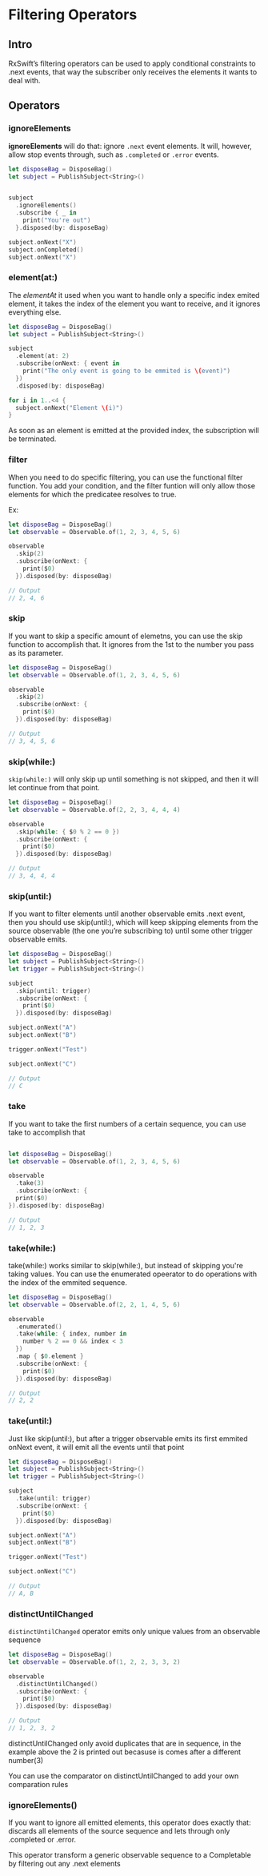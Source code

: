 # Filtering Operators

## Intro
RxSwift’s filtering operators can be used to apply conditional constraints to .next events, that way the subscriber only receives the elements it wants to deal with.

## Operators

### ignoreElements
**ignoreElements** will do that: ignore `.next` event elements. It will, however, allow stop events through, such as `.completed` or `.error` events.

```swift
let disposeBag = DisposeBag()
let subject = PublishSubject<String>()


subject
  .ignoreElements()
  .subscribe { _ in
    print("You're out")
  }.disposed(by: disposeBag)

subject.onNext("X")
subject.onCompleted()
subject.onNext("X")
```

### element(at:)
The *elementAt* it used when you want to handle only a specific index emited element, it takes the index of the element you want to receive, and it ignores everything else.

```swift
let disposeBag = DisposeBag()
let subject = PublishSubject<String>()

subject
  .element(at: 2)
  .subscribe(onNext: { event in
    print("The only event is going to be emmited is \(event)")
  })
  .disposed(by: disposeBag)

for i in 1..<4 {
  subject.onNext("Element \(i)")
}
```

As soon as an element is emitted at the provided index, the subscription will be terminated.

### filter
When you need to do specific filtering, you can use the functional filter function. You add your condition, and the filter funtion will only allow those elements for which the predicatee resolves to true.

Ex:
```swift
let disposeBag = DisposeBag()
let observable = Observable.of(1, 2, 3, 4, 5, 6)

observable
  .skip(2)
  .subscribe(onNext: {
    print($0)
  }).disposed(by: disposeBag)

// Output
// 2, 4, 6
```

### skip
If you want to skip a specific amount of elemetns, you can use the skip function to accomplish that. It ignores from the 1st to the number you pass as its parameter.

```swift
let disposeBag = DisposeBag()
let observable = Observable.of(1, 2, 3, 4, 5, 6)

observable
  .skip(2)
  .subscribe(onNext: {
    print($0)
  }).disposed(by: disposeBag)

// Output
// 3, 4, 5, 6
```

### skip(while:)
`skip(while:)` will only skip up until something is not skipped, and then it will let continue from that point.

```swift
let disposeBag = DisposeBag()
let observable = Observable.of(2, 2, 3, 4, 4, 4)

observable
  .skip(while: { $0 % 2 == 0 })
  .subscribe(onNext: {
    print($0)
  }).disposed(by: disposeBag)

// Output
// 3, 4, 4, 4
```

### skip(until:)
If you want to filter elements until another observable emits .next event, then you should use skip(until:), which will keep skipping elements from the source observable (the one you’re subscribing to) until some other trigger observable emits.

```swift
let disposeBag = DisposeBag()
let subject = PublishSubject<String>()
let trigger = PublishSubject<String>()

subject
  .skip(until: trigger)
  .subscribe(onNext: {
    print($0)
  }).disposed(by: disposeBag)

subject.onNext("A")
subject.onNext("B")

trigger.onNext("Test")

subject.onNext("C")

// Output
// C
```

### take
If you want to take the first numbers of a certain sequence, you can use take to accomplish that

```swift

let disposeBag = DisposeBag()
let observable = Observable.of(1, 2, 3, 4, 5, 6)

observable
  .take(3)
  .subscribe(onNext: {
  print($0)
}).disposed(by: disposeBag)

// Output
// 1, 2, 3
```

### take(while:)
take(while:) works similar to skip(while:), but instead of skipping you're taking values. You can use the enumerated opeerator to do operations with the index of the emmited sequence.

```swift
let disposeBag = DisposeBag()
let observable = Observable.of(2, 2, 1, 4, 5, 6)

observable
  .enumerated()
  .take(while: { index, number in
    number % 2 == 0 && index < 3
  })
  .map { $0.element }
  .subscribe(onNext: {
    print($0)
  }).disposed(by: disposeBag)

// Output
// 2, 2
```

### take(until:)
Just like skip(until:), but after a trigger observable emits its first emmited onNext event, it will emit  all the events until that point

```swift
let disposeBag = DisposeBag()
let subject = PublishSubject<String>()
let trigger = PublishSubject<String>()

subject
  .take(until: trigger)
  .subscribe(onNext: {
    print($0)
  }).disposed(by: disposeBag)

subject.onNext("A")
subject.onNext("B")

trigger.onNext("Test")

subject.onNext("C")

// Output
// A, B
```

### distinctUntilChanged
`distinctUntilChanged` operator emits only unique values from an observable sequence

```swift
let disposeBag = DisposeBag()
let observable = Observable.of(1, 2, 2, 3, 3, 2)

observable
  .distinctUntilChanged()
  .subscribe(onNext: {
    print($0)
  }).disposed(by: disposeBag)

// Output
// 1, 2, 3, 2 
```
distinctUntilChanged only avoid duplicates that are in sequence, in the example above the 2 is printed out becasuse is comes after a different number(3)

You can use the comparator on distinctUntilChanged to add your own comparation rules


### ignoreElements()
If you want to ignore all emitted elements, this operator does exactly that: discards all elements of the source sequence and lets through only .completed or .error.

This operator transform a generic observable sequence to a Completable by filtering out any .next elements



